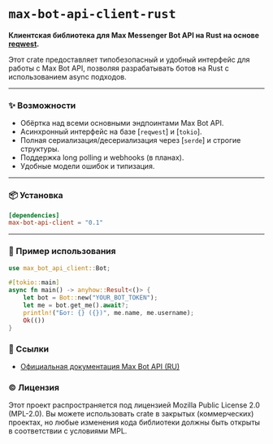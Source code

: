 # `max-bot-api-client-rust`

**Клиентская библиотека для Max Messenger Bot API на Rust на основе [reqwest](https://crates.io/crates/reqwest).**

Этот crate предоставляет типобезопасный и удобный интерфейс для работы с Max Bot API, позволяя разрабатывать ботов на Rust с использованием async подходов.

---

### ✨ Возможности

- Обёртка над всеми основными эндпоинтами Max Bot API.
- Асинхронный интерфейс на базе \[`reqwest`] и \[`tokio`].
- Полная сериализация/десериализация через \[`serde`] и строгие структуры.
- Поддержка long polling и webhooks (в планах).
- Удобные модели ошибок и типизация.

---

### 📦 Установка

```toml
[dependencies]
max-bot-api-client = "0.1"
```

---

### 🚀 Пример использования

```rust
use max_bot_api_client::Bot;

#[tokio::main]
async fn main() -> anyhow::Result<()> {
    let bot = Bot::new("YOUR_BOT_TOKEN");
    let me = bot.get_me().await?;
    println!("Бот: {} ({})", me.name, me.username);
    Ok(())
}
```

### 📄 Ссылки

- [Официальная документация Max Bot API (RU)](https://dev.max.ru/docs-api/)

### ©️ Лицензия

Этот проект распространяется под лицензией Mozilla Public License 2.0 (MPL-2.0).
Вы можете использовать crate в закрытых (коммерческих) проектах, но любые изменения кода библиотеки должны быть открыты в соответствии с условиями MPL.
